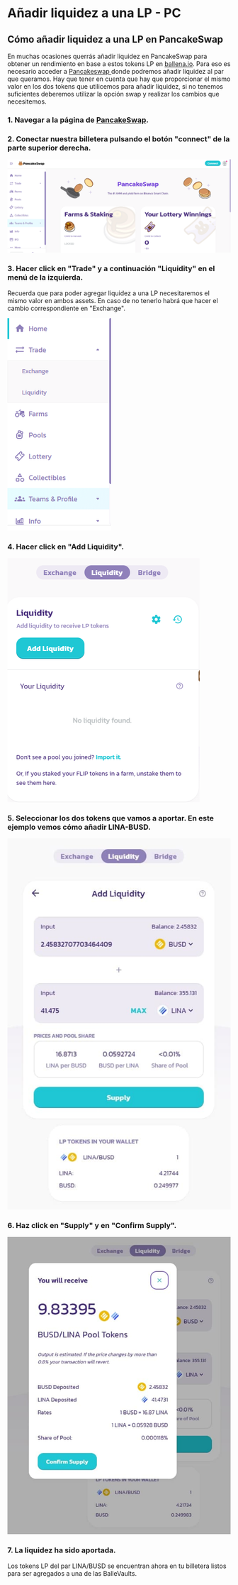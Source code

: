 # Añadir liquidez a una LP - PC

## Cómo añadir liquidez a una LP en PancakeSwap

En muchas ocasiones querrás añadir liquidez en PancakeSwap para obtener un rendimiento en base a estos tokens LP en [ballena.io](https://ballena.io/). Para eso es necesario acceder a [Pancakeswap ](https://pancakeswap.finance/)donde podremos añadir liquidez al par que queramos. Hay que tener en cuenta que hay que proporcionar el mismo valor en los dos tokens que utilicemos para añadir liquidez, si no tenemos suficientes deberemos utilizar la opción swap y realizar los cambios que necesitemos.



### 1. Navegar a la página de [PancakeSwap](https://pancakeswap.finance/).



### 2. Conectar nuestra billetera pulsando el botón "connect" de la parte superior derecha.



![](../../../../.gitbook/assets/foto-1.png)



### 3. Hacer click en "Trade" y a continuación "Liquidity" en el menú de la izquierda.

Recuerda que para poder agregar liquidez a una LP necesitaremos el mismo valor en ambos assets. En caso de no tenerlo habrá que hacer el cambio correspondiente en "Exchange".



![](../../../../.gitbook/assets/foto-2.png)



### 4. Hacer click en "Add Liquidity".



![](../../../../.gitbook/assets/foto-3.png)

### 

### 5. Seleccionar los dos tokens que vamos a aportar. En este ejemplo vemos cómo añadir LINA-BUSD.



![](../../../../.gitbook/assets/foto-4.jpg)



### 6. Haz click en "Supply" y en "Confirm Supply".



![](../../../../.gitbook/assets/foto-5.jpg)



### 7. La liquidez ha sido aportada.

Los tokens LP del par LINA/BUSD se encuentran ahora en tu billetera listos para ser agregados a una de las BalleVaults.







